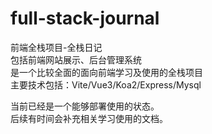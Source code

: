 # full-stack-journal
前端全栈项目-全栈日记   
  包括前端网站展示、后台管理系统   
  是一个比较全面的面向前端学习及使用的全栈项目   
  主要技术包括：Vite/Vue3/Koa2/Express/Mysql   

当前已经是一个能够部署使用的状态。   
后续有时间会补充相关学习使用的文档。   

